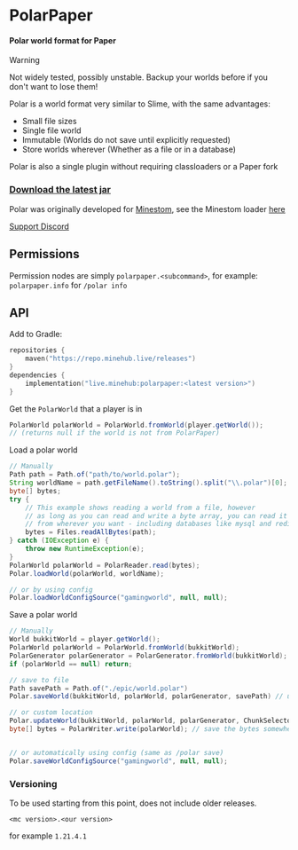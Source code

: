 # PolarPaper
#### Polar world format for Paper

> [!WARNING]  
> Not widely tested, possibly unstable. Backup your worlds before if you don't want to lose them!

Polar is a world format very similar to Slime, with the same advantages:
 - Small file sizes
 - Single file world
 - Immutable (Worlds do not save until explicitly requested)
 - Store worlds wherever (Whether as a file or in a database)

Polar is also a single plugin without requiring classloaders or a Paper fork

### [Download the latest jar](https://github.com/MinehubMC/PolarPaper/releases/latest)

Polar was originally developed for [Minestom](https://github.com/Minestom/Minestom), see the Minestom loader [here](https://github.com/hollow-cube/polar)

[Support Discord](https://discord.gg/5MrPmKqS7p)

## Permissions
Permission nodes are simply `polarpaper.<subcommand>`, for example: `polarpaper.info` for `/polar info`

## API
Add to Gradle:
```kts
repositories {
    maven("https://repo.minehub.live/releases")
}
dependencies {
    implementation("live.minehub:polarpaper:<latest version>")
}
```

Get the `PolarWorld` that a player is in
```java
PolarWorld polarWorld = PolarWorld.fromWorld(player.getWorld());
// (returns null if the world is not from PolarPaper)
```

Load a polar world
```java
// Manually
Path path = Path.of("path/to/world.polar");
String worldName = path.getFileName().toString().split("\\.polar")[0];
byte[] bytes;
try {
    // This example shows reading a world from a file, however
    // as long as you can read and write a byte array, you can read it
    // from wherever you want - including databases like mysql and redis!
    bytes = Files.readAllBytes(path);
} catch (IOException e) {
    throw new RuntimeException(e);
}
PolarWorld polarWorld = PolarReader.read(bytes);
Polar.loadWorld(polarWorld, worldName);

// or by using config
Polar.loadWorldConfigSource("gamingworld", null, null);
```

Save a polar world
```java
// Manually
World bukkitWorld = player.getWorld();
PolarWorld polarWorld = PolarWorld.fromWorld(bukkitWorld);
PolarGenerator polarGenerator = PolarGenerator.fromWorld(bukkitWorld);
if (polarWorld == null) return;

// save to file
Path savePath = Path.of("./epic/world.polar")
Polar.saveWorld(bukkitWorld, polarWorld, polarGenerator, savePath) // update the chunks and save to file

// or custom location
Polar.updateWorld(bukkitWorld, polarWorld, polarGenerator, ChunkSelector.all(), 0, 0) // update the chunks
byte[] bytes = PolarWriter.write(polarWorld); // save the bytes somewhere


// or automatically using config (same as /polar save)
Polar.saveWorldConfigSource("gamingworld", null, null);
```

### Versioning
To be used starting from this point, does not include older releases.

`<mc version>.<our version>`

for example `1.21.4.1`
